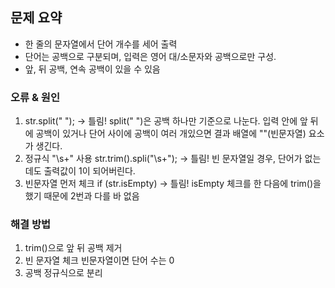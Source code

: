 ## 문제 요약
- 한 줄의 문자열에서 단어 개수를 세어 출력
- 단어는 공백으로 구분되며, 입력은 영어 대/소문자와 공백으로만 구성.
- 앞, 뒤 공백, 연속 공백이 있을 수 있음

### 오류 & 원인
1. str.split(" "); -> 틀림!
    split(" ")은 공백 하나만 기준으로 나눈다. 입력 안에 앞 뒤에 공백이 있거나 단어 사이에 공백이 여러 개있으면 결과 배열에 ""(빈문자열) 요소가 생긴다. 
2. 정규식 "\\s+" 사용
    str.trim().spli("\\s+"); -> 틀림!
    빈 문자열일 경우, 단어가 없는데도 출력값이 1이 되어버린다.
3. 빈문자열 먼저 체크
    if (str.isEmpty) -> 틀림!
    isEmpty 체크를 한 다음에 trim()을 했기 때문에 2번과 다를 바 없음

### 해결 방법
1. trim()으로 앞 뒤 공백 제거
2. 빈 문자열 체크
    빈문자열이면 단어 수는 0
3. 공백 정규식으로 분리
